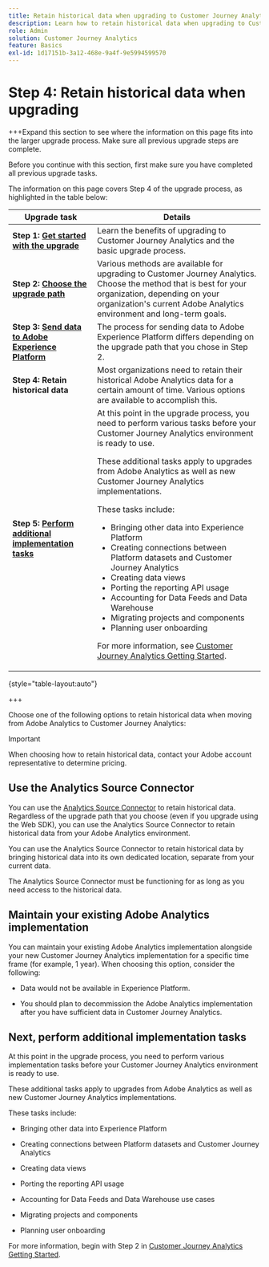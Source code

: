 ```yaml
---
title: Retain historical data when upgrading to Customer Journey Analytics
description: Learn how to retain historical data when upgrading to Customer Journey Analytics
role: Admin
solution: Customer Journey Analytics
feature: Basics
exl-id: 1d17151b-3a12-468e-9a4f-9e5994599570
---
```

# Step 4: Retain historical data when upgrading

+++Expand this section to see where the information on this page fits into the larger upgrade process. Make sure all previous upgrade steps are complete.

Before you continue with this section, first make sure you have completed all previous upgrade tasks.

The information on this page covers Step 4 of the upgrade process, as highlighted in the table below: 

| Upgrade task | Details |
|---------|----------|
| **Step 1: [Get started with the upgrade](/help/getting-started/cja-upgrade/cja-upgrade-getstarted.md)** | Learn the benefits of upgrading to Customer Journey Analytics and the basic upgrade process. |
| **Step 2: [Choose the upgrade path](/help/getting-started/cja-upgrade/cja-upgrade-path.md)** | Various methods are available for upgrading to Customer Journey Analytics. Choose the method that is best for your organization, depending on your organization's current Adobe Analytics environment and long-term goals. | 
| **Step 3: [Send data to Adobe Experience Platform](/help/getting-started/cja-upgrade/cja-upgrade-send-to-platform.md)** | The process for sending data to Adobe Experience Platform differs depending on the upgrade path that you chose in Step 2. | 
| <span class="preview">**Step 4: Retain historical data**</span> | <span class="preview">Most organizations need to retain their historical Adobe Analytics data for a certain amount of time. Various options are available to accomplish this.</span> | 
| **Step 5: [Perform additional implementation tasks](/help/getting-started/cja-getting-started.md)** | At this point in the upgrade process, you need to perform various tasks before your Customer Journey Analytics environment is ready to use.<p>These additional tasks apply to upgrades from Adobe Analytics as well as new Customer Journey Analytics implementations.</p><p>These tasks include:</p><ul><li>Bringing other data into Experience Platform</li><li>Creating connections between Platform datasets and Customer Journey Analytics</li><li>Creating data views</li><li>Porting the reporting API usage</li><li>Accounting for Data Feeds and Data Warehouse</li><li>Migrating projects and components</li><li>Planning user onboarding</li></ul> <p>For more information, see [Customer Journey Analytics Getting Started](/help/getting-started/cja-getting-started.md).  |

{style="table-layout:auto"}

+++

Choose one of the following options to retain historical data when moving from Adobe Analytics to Customer Journey Analytics:  

>[!IMPORTANT]
>
>When choosing how to retain historical data, contact your Adobe account representative to determine pricing. 

## Use the Analytics Source Connector

  You can use the [Analytics Source Connector](/help/data-ingestion/analytics.md) to retain historical data. Regardless of the upgrade path that you choose (even if you upgrade using the Web SDK), you can use the Analytics Source Connector to retain historical data from your Adobe Analytics environment. 

  You can use the Analytics Source Connector to retain historical data by bringing historical data into its own dedicated location, separate from your current data.

  The Analytics Source Connector must be functioning for as long as you need access to the historical data.

  <!-- Another possibility in the future: Map historical data in a way that allows you to tie it to your new data.  Possible? Explain -->

## Maintain your existing Adobe Analytics implementation

You can maintain your existing Adobe Analytics implementation alongside your new Customer Journey Analytics implementation for a specific time frame (for example, 1 year). When choosing this option, consider the following:

* Data would not be available in Experience Platform.

* You should plan to decommission the Adobe Analytics implementation after you have sufficient data in Customer Journey Analytics. 

## Next, perform additional implementation tasks

At this point in the upgrade process, you need to perform various implementation tasks before your Customer Journey Analytics environment is ready to use.

These additional tasks apply to upgrades from Adobe Analytics as well as new Customer Journey Analytics implementations.

These tasks include:

* Bringing other data into Experience Platform

* Creating connections between Platform datasets and Customer Journey Analytics

* Creating data views

* Porting the reporting API usage

* Accounting for Data Feeds and Data Warehouse use cases

* Migrating projects and components

* Planning user onboarding

For more information, begin with Step 2 in [Customer Journey Analytics Getting Started](/help/getting-started/cja-getting-started.md).
